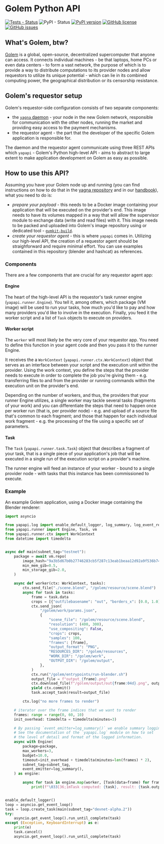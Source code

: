 # Golem Python API

[![Tests - Status](https://img.shields.io/github/workflow/status/golemfactory/yapapi/Continuous%20integration/master?label=tests)](https://github.com/golemfactory/yapapi/actions?query=workflow%3A%22Continuous+integration%22+branch%3Amaster)
![PyPI - Status](https://img.shields.io/pypi/status/yapapi)
[![PyPI version](https://badge.fury.io/py/yapapi.svg)](https://badge.fury.io/py/yapapi)
[![GitHub license](https://img.shields.io/github/license/golemfactory/yapapi)](https://github.com/golemfactory/yapapi/blob/master/LICENSE)
[![GitHub issues](https://img.shields.io/github/issues/golemfactory/yapapi)](https://github.com/golemfactory/yapapi/issues)

## What's Golem, btw?

[Golem](https:://golem.network) is a global, open-source, decentralized supercomputer 
that anyone can access. It connects individual machines - be that laptops, home PCs or 
even data centers - to form a vast network, the purpose of which is to provide a way to 
distribute computations to its provider nodes and allow requestors to utilize its unique 
potential - which can lie in its combined computing power, the geographical distribution 
or its censorship resistance.

## Golem's requestor setup

Golem's requestor-side configuration consists of two separate components:
* the [`yagna` daemon](https://github.com/golemfactory/yagna) - your node in the 
  new Golem network, responsible for communication with the other nodes, running the 
  market and providing easy access to the payment mechanisms.
* the requestor agent - the part that the developer of the specific Golem application
  is responsible for.

The daemon and the requestor agent communicate using three REST APIs which 
`yapapi` - Golem's Python high-level API - aims to abstract to large extent to make 
application development on Golem as easy as possible.

## How to use this API?

Assuming you have your Golem node up and running (you can find instructions on how to 
do that in the [yagna repository](https://github.com/golemfactory/yagna) and in our 
[handbook](https://handbook.golem.network)), what you need to do is:
* *prepare your payload* - this needs to be a Docker image containing your application
  that will be executed on the provider's end. This image needs to have its volumes
  mapped in a way that will allow the supervisor module to exchange data (write and 
  read files) with it. This image needs to be packed and uploaded into Golem's image repository
  using or dedicated tool - [`gvmkit-build`](https://pypi.org/project/gvmkit-build/). 
* *create your requestor agent* - this is where `yapapi` comes in. Utilizing our high-level
  API, the creation of a requestor agent should be straighforward and require minimal effort.
  You can use examples contained in this repository (blender and hashcat) as references.

### Components

There are a few components that are crucial for any requestor agent app:

#### Engine

The heart of the high-level API is the requestor's task runner engine (`yapapi.runner.Engine`).
You tell it, among others, which package (VM image) will be used to run your tasks, 
how much you'd like to pay and how many providers you'd like to involve in the execution.
Finally, you feed it the worker script and a list of `Task` objects to execute on providers. 

#### Worker script

The `worker` will most likely be the very core of your requestor app. You need to define
this function in your agent code and then you pass it to the runner Engine.

It receives the a `WorkContext` (`yapapi.runner.ctx.WorkContext`) object that serves 
as an interface between your script and the execution unit within the provider. 
Using the work context, you define the steps that the provider needs to execute in order
to complete the job you're giving them - e.g. transferring files to and from the provider
or running commands within the execution unit on the provider's end.

Depending on the number of workers, and thus, the providers that your runner Engine utilizes,
a single worker may tackle several tasks (fragments of your work) and you can differentiate
the steps that need to happen once per worker run (that is, per provider node) - 
e.g. and upload of a source file that's common to each fragment; and those that happen 
for each individual work fragment - e.g. the processing of the file using a specific set 
of parameters.

#### Task

The `Task` (`yapapi.runner.task.Task`) object that describes a fragment of your task,
that is a single piece of your application's job that will be executed in a single run
of the execution script on a provider's machine.

The runner engine will feed an instance of your worker - bound to a single provider node - 
with tasks that this instance has been commissioned to execute.

### Example

An example Golem application, using a Docker image containing the Blender renderer:

```python
import asyncio

from yapapi.log import enable_default_logger, log_summary, log_event_repr  # noqa
from yapapi.runner import Engine, Task, vm
from yapapi.runner.ctx import WorkContext
from datetime import timedelta


async def main(subnet_tag="testnet"):
    package = await vm.repo(
        image_hash="9a3b5d67b0b27746283cb5f287c13eab1beaa12d92a9f536b747c7ae",
        min_mem_gib=0.5,
        min_storage_gib=2.0,
    )

    async def worker(ctx: WorkContext, tasks):
        ctx.send_file("./scene.blend", "/golem/resource/scene.blend")
        async for task in tasks:
            frame = task.data
            crops = [{"outfilebasename": "out", "borders_x": [0.0, 1.0], "borders_y": [0.0, 1.0]}]
            ctx.send_json(
                "/golem/work/params.json",
                {
                    "scene_file": "/golem/resource/scene.blend",
                    "resolution": (400, 300),
                    "use_compositing": False,
                    "crops": crops,
                    "samples": 100,
                    "frames": [frame],
                    "output_format": "PNG",
                    "RESOURCES_DIR": "/golem/resources",
                    "WORK_DIR": "/golem/work",
                    "OUTPUT_DIR": "/golem/output",
                },
            )
            ctx.run("/golem/entrypoints/run-blender.sh")
            output_file = f"output_{frame}.png"
            ctx.download_file(f"/golem/output/out{frame:04d}.png", output_file)
            yield ctx.commit()
            task.accept_task(result=output_file)

        ctx.log("no more frames to render")

    # iterator over the frame indices that we want to render
    frames: range = range(0, 60, 10)
    init_overhead: timedelta = timedelta(minutes=3)

    # By passing `event_emitter=log_summary()` we enable summary logging.
    # See the documentation of the `yapapi.log` module on how to set
    # the level of detail and format of the logged information.
    async with Engine(
        package=package,
        max_workers=3,
        budget=10.0,
        timeout=init_overhead + timedelta(minutes=len(frames) * 2),
        subnet_tag=subnet_tag,
        event_emitter=log_summary(),
    ) as engine:

        async for task in engine.map(worker, [Task(data=frame) for frame in frames]):
            print(f"\033[36;1mTask computed: {task}, result: {task.output}\033[0m")


enable_default_logger()
loop = asyncio.get_event_loop()
task = loop.create_task(main(subnet_tag="devnet-alpha.2"))
try:
    asyncio.get_event_loop().run_until_complete(task)
except (Exception, KeyboardInterrupt) as e:
    print(e)
    task.cancel()
    asyncio.get_event_loop().run_until_complete(task)
```

